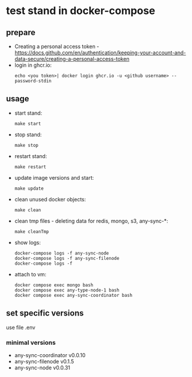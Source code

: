 # test stand in docker-compose

## prepare
* Creating a personal access token - https://docs.github.com/en/authentication/keeping-your-account-and-data-secure/creating-a-personal-access-token
* login in ghcr.io:
  ```
  echo <you token>| docker login ghcr.io -u <github username> --password-stdin
  ```

## usage
* start stand:
  ```
  make start
  ```
* stop stand:
  ```
  make stop
  ```
* restart stand:
  ```
  make restart
  ```
* update image versions and start:
  ```
  make update
  ```
* clean unused docker objects:
  ```
  make clean
  ```
* clean tmp files - deleting data for redis, mongo, s3, any-sync-*:
  ```
  make cleanTmp
  ```
* show logs:
  ```
  docker-compose logs -f any-sync-node
  docker-compose logs -f any-sync-filenode
  docker-compose logs -f
  ```
* attach to vm:
  ```
  docker compose exec mongo bash
  docker compose exec any-type-node-1 bash
  docker compose exec any-sync-coordinator bash
  ```

## set specific versions
use file .env
### minimal versions
* any-sync-coordinator v0.0.10
* any-sync-filenode v0.1.5
* any-sync-node v0.0.31
